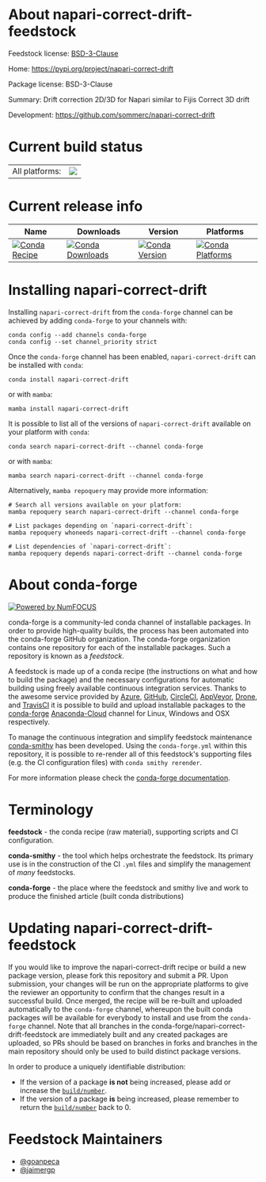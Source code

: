 About napari-correct-drift-feedstock
====================================

Feedstock license: [BSD-3-Clause](https://github.com/conda-forge/napari-correct-drift-feedstock/blob/main/LICENSE.txt)

Home: https://pypi.org/project/napari-correct-drift

Package license: BSD-3-Clause

Summary: Drift correction 2D/3D for Napari similar to Fijis Correct 3D drift

Development: https://github.com/sommerc/napari-correct-drift

Current build status
====================


<table><tr><td>All platforms:</td>
    <td>
      <a href="https://dev.azure.com/conda-forge/feedstock-builds/_build/latest?definitionId=19967&branchName=main">
        <img src="https://dev.azure.com/conda-forge/feedstock-builds/_apis/build/status/napari-correct-drift-feedstock?branchName=main">
      </a>
    </td>
  </tr>
</table>

Current release info
====================

| Name | Downloads | Version | Platforms |
| --- | --- | --- | --- |
| [![Conda Recipe](https://img.shields.io/badge/recipe-napari--correct--drift-green.svg)](https://anaconda.org/conda-forge/napari-correct-drift) | [![Conda Downloads](https://img.shields.io/conda/dn/conda-forge/napari-correct-drift.svg)](https://anaconda.org/conda-forge/napari-correct-drift) | [![Conda Version](https://img.shields.io/conda/vn/conda-forge/napari-correct-drift.svg)](https://anaconda.org/conda-forge/napari-correct-drift) | [![Conda Platforms](https://img.shields.io/conda/pn/conda-forge/napari-correct-drift.svg)](https://anaconda.org/conda-forge/napari-correct-drift) |

Installing napari-correct-drift
===============================

Installing `napari-correct-drift` from the `conda-forge` channel can be achieved by adding `conda-forge` to your channels with:

```
conda config --add channels conda-forge
conda config --set channel_priority strict
```

Once the `conda-forge` channel has been enabled, `napari-correct-drift` can be installed with `conda`:

```
conda install napari-correct-drift
```

or with `mamba`:

```
mamba install napari-correct-drift
```

It is possible to list all of the versions of `napari-correct-drift` available on your platform with `conda`:

```
conda search napari-correct-drift --channel conda-forge
```

or with `mamba`:

```
mamba search napari-correct-drift --channel conda-forge
```

Alternatively, `mamba repoquery` may provide more information:

```
# Search all versions available on your platform:
mamba repoquery search napari-correct-drift --channel conda-forge

# List packages depending on `napari-correct-drift`:
mamba repoquery whoneeds napari-correct-drift --channel conda-forge

# List dependencies of `napari-correct-drift`:
mamba repoquery depends napari-correct-drift --channel conda-forge
```


About conda-forge
=================

[![Powered by
NumFOCUS](https://img.shields.io/badge/powered%20by-NumFOCUS-orange.svg?style=flat&colorA=E1523D&colorB=007D8A)](https://numfocus.org)

conda-forge is a community-led conda channel of installable packages.
In order to provide high-quality builds, the process has been automated into the
conda-forge GitHub organization. The conda-forge organization contains one repository
for each of the installable packages. Such a repository is known as a *feedstock*.

A feedstock is made up of a conda recipe (the instructions on what and how to build
the package) and the necessary configurations for automatic building using freely
available continuous integration services. Thanks to the awesome service provided by
[Azure](https://azure.microsoft.com/en-us/services/devops/), [GitHub](https://github.com/),
[CircleCI](https://circleci.com/), [AppVeyor](https://www.appveyor.com/),
[Drone](https://cloud.drone.io/welcome), and [TravisCI](https://travis-ci.com/)
it is possible to build and upload installable packages to the
[conda-forge](https://anaconda.org/conda-forge) [Anaconda-Cloud](https://anaconda.org/)
channel for Linux, Windows and OSX respectively.

To manage the continuous integration and simplify feedstock maintenance
[conda-smithy](https://github.com/conda-forge/conda-smithy) has been developed.
Using the ``conda-forge.yml`` within this repository, it is possible to re-render all of
this feedstock's supporting files (e.g. the CI configuration files) with ``conda smithy rerender``.

For more information please check the [conda-forge documentation](https://conda-forge.org/docs/).

Terminology
===========

**feedstock** - the conda recipe (raw material), supporting scripts and CI configuration.

**conda-smithy** - the tool which helps orchestrate the feedstock.
                   Its primary use is in the construction of the CI ``.yml`` files
                   and simplify the management of *many* feedstocks.

**conda-forge** - the place where the feedstock and smithy live and work to
                  produce the finished article (built conda distributions)


Updating napari-correct-drift-feedstock
=======================================

If you would like to improve the napari-correct-drift recipe or build a new
package version, please fork this repository and submit a PR. Upon submission,
your changes will be run on the appropriate platforms to give the reviewer an
opportunity to confirm that the changes result in a successful build. Once
merged, the recipe will be re-built and uploaded automatically to the
`conda-forge` channel, whereupon the built conda packages will be available for
everybody to install and use from the `conda-forge` channel.
Note that all branches in the conda-forge/napari-correct-drift-feedstock are
immediately built and any created packages are uploaded, so PRs should be based
on branches in forks and branches in the main repository should only be used to
build distinct package versions.

In order to produce a uniquely identifiable distribution:
 * If the version of a package **is not** being increased, please add or increase
   the [``build/number``](https://docs.conda.io/projects/conda-build/en/latest/resources/define-metadata.html#build-number-and-string).
 * If the version of a package **is** being increased, please remember to return
   the [``build/number``](https://docs.conda.io/projects/conda-build/en/latest/resources/define-metadata.html#build-number-and-string)
   back to 0.

Feedstock Maintainers
=====================

* [@goanpeca](https://github.com/goanpeca/)
* [@jaimergp](https://github.com/jaimergp/)

